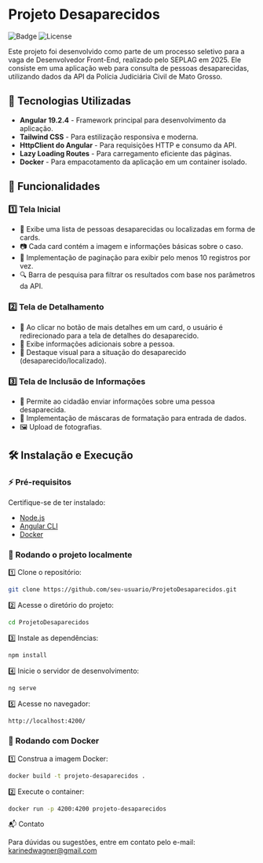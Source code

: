 # Projeto Desaparecidos

![Badge](https://img.shields.io/badge/Status-Desenvolvimento%20Concluído-green) ![License](https://img.shields.io/badge/License-MIT-blue)

Este projeto foi desenvolvido como parte de um processo seletivo para a vaga de Desenvolvedor Front-End, realizado pelo SEPLAG em 2025. Ele consiste em uma aplicação web para consulta de pessoas desaparecidas, utilizando dados da API da Polícia Judiciária Civil de Mato Grosso.

## 🚀 Tecnologias Utilizadas

- **Angular 19.2.4** - Framework principal para desenvolvimento da aplicação.
- **Tailwind CSS** - Para estilização responsiva e moderna.
- **HttpClient do Angular** - Para requisições HTTP e consumo da API.
- **Lazy Loading Routes** - Para carregamento eficiente das páginas.
- **Docker** - Para empacotamento da aplicação em um container isolado.

## 📌 Funcionalidades

### 1️⃣ Tela Inicial
- 📌 Exibe uma lista de pessoas desaparecidas ou localizadas em forma de cards.
- 📷 Cada card contém a imagem e informações básicas sobre o caso.
- 🔄 Implementação de paginação para exibir pelo menos 10 registros por vez.
- 🔍 Barra de pesquisa para filtrar os resultados com base nos parâmetros da API.

### 2️⃣ Tela de Detalhamento
- 🔗 Ao clicar no botão de mais detalhes em um card, o usuário é redirecionado para a tela de detalhes do desaparecido.
- 📝 Exibe informações adicionais sobre a pessoa.
- 🎨 Destaque visual para a situação do desaparecido (desaparecido/localizado).

### 3️⃣ Tela de Inclusão de Informações
- 📨 Permite ao cidadão enviar informações sobre uma pessoa desaparecida.
- 🔢 Implementação de máscaras de formatação para entrada de dados.
- 🖼 Upload de fotografias.

## 🛠 Instalação e Execução

### ⚡ Pré-requisitos
Certifique-se de ter instalado:
- [Node.js](https://nodejs.org/)
- [Angular CLI](https://angular.dev/tools/cli)
- [Docker](https://www.docker.com/)

### 🔧 Rodando o projeto localmente

1️⃣ Clone o repositório:
```bash
git clone https://github.com/seu-usuario/ProjetoDesaparecidos.git
```
2️⃣ Acesse o diretório do projeto:
```bash
cd ProjetoDesaparecidos
```
3️⃣ Instale as dependências:
```bash
npm install
```
4️⃣ Inicie o servidor de desenvolvimento:
```bash
ng serve
```
5️⃣ Acesse no navegador:
```bash
http://localhost:4200/
```

### 🐳 Rodando com Docker
1️⃣ Construa a imagem Docker:
```bash
docker build -t projeto-desaparecidos .
```

2️⃣ Execute o container:
```bash
docker run -p 4200:4200 projeto-desaparecidos
```

📬 Contato

Para dúvidas ou sugestões, entre em contato pelo e-mail: [karinedwagner@gmail.com](mailto:karinedwagner@gmail.com)

